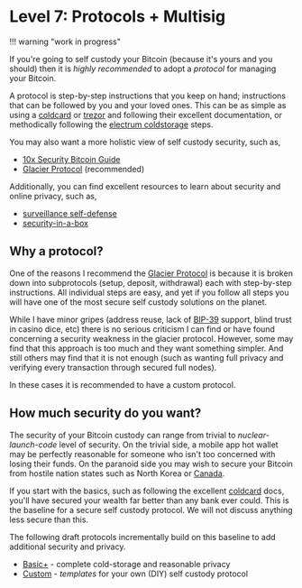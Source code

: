 # Level 7: Protocols + Multisig

!!! warning "work in progress"


<!--

Lord Jesus Christ
Son of the living God
Have mercy on me, a sinner

-->

If you're going to self custody your Bitcoin
 (because it's yours and you should)
 then it is  *highly recommended* to adopt
 a *protocol* for managing your Bitcoin.


A protocol is step-by-step instructions that you keep on hand;
 instructions that can be followed by you and your loved ones.
This can be as simple as using a 
 [coldcard](https://coldcard.com/)
 or
 [trezor](https://trezor.io/)
 and following their excellent documentation,
 or methodically following the
 [electrum coldstorage](https://electrum.readthedocs.io/en/latest/coldstorage.html)
 steps.

You may also want a more holistic view of 
 self custody security, such as,
 
* [10x Security Bitcoin Guide](https://btcguide.github.io/)
* [Glacier Protocol](https://glacierprotocol.org/) (recommended)

Additionally, you can find excellent resources
 to learn about security and online privacy,
 such as,

* [surveillance self-defense](https://ssd.eff.org/)
* [security-in-a-box](https://securityinabox.org/en/)




## Why a protocol?

One of the reasons I recommend the
 [Glacier Protocol](https://glacierprotocol.org/)
 is because it is broken down into subprotocols
 (setup, deposit, withdrawal) each with
 step-by-step instructions.
All individual steps are easy, and yet if
 you follow all steps you will have
 one of the most secure self custody solutions
 on the planet.

While I have minor gripes (address reuse, lack of
 [BIP-39](https://github.com/bitcoin/bips/blob/master/bip-0039.mediawiki)
 support, blind trust in casino dice, etc)
 there is no serious criticism I can find or have found
 concerning a security weakness in the glacier protocol.
However, some may find that this
 approach is too much and they want something simpler.
And still others may find that 
 it is not enough (such as wanting full privacy and verifying every transaction through secured full nodes).

In these cases it is recommended to have a custom protocol.





## How much security do you want?

The security of your Bitcoin custody can range from trivial
 to *nuclear-launch-code* level of security.
On the trivial side, a mobile app hot wallet may be perfectly
 reasonable for someone who isn't too concerned 
 with losing their funds.
On the paranoid side you may wish to secure your Bitcoin
 from hostile nation states such as North Korea
 or 
 [Canada](https://bitcoinmagazine.com/culture/bitcoin-passes-canada-trucker-protest-test).

If you start with the basics, such as following the excellent
 [coldcard](https://coldcard.com/) docs,
 you'll have secured your wealth far better 
 than any bank ever could.
This is the baseline for a secure self custody protocol.
We will not discuss anything less secure than this.

The following draft protocols incrementally build
 on this baseline to add additional security and privacy.

* [Basic+](../appendix/basic.md) - complete cold-storage and reasonable privacy
* [Custom](../appendix/custom.md) - *templates* for your own (DIY) self custody protocol




